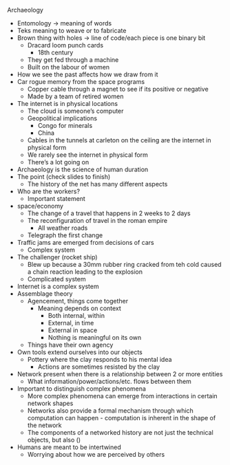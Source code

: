 Archaeology
-   Entomology → meaning of words  
-   Teks meaning to weave or to fabricate
-   Brown thing with holes → line of code/each piece is one binary bit
	-   Dracard loom punch cards
		-   18th century
	-   They get fed through a machine
	-   Built on the labour of women
-   How we see the past affects how we draw from it
-   Car rogue memory from the space programs
	-   Copper cable through a magnet to see if its positive or negative
	-   Made by a team of retired women
-   The internet is in physical locations
	-   The cloud is someone’s computer
	-   Geopolitical implications
		-   Congo for minerals
		-   China 
	-   Cables in the tunnels at carleton on the ceiling are the internet in physical form
	-   We rarely see the internet in physical form
	-   There’s a lot going on
-   Archaeology is the science of human duration
-   The point (check slides to finish)
	-   The history of the net has many different aspects
-   Who are the workers?
	-   Important statement
-   space/economy
	-   The change of a travel that happens in 2 weeks to 2 days
	-   The reconfiguration of travel in the roman empire
		-   All weather roads
	-   Telegraph the first change
-   Traffic jams are emerged from decisions of cars
	-   Complex system
-   The challenger (rocket ship)
	-   Blew up because a 30mm rubber ring cracked from teh cold caused a chain reaction leading to the explosion 
	-   Complicated system
-   Internet is a complex system
-   Assemblage theory
	-   Agencement, things come together
		-   Meaning depends on context
			-   Both internal, within
			-   External, in time
			-   External in space  
			-   Nothing is meaningful on its own
	-   Things have their own agency
-   Own tools extend ourselves into our objects
	-   Pottery where the clay responds to his mental idea
		-   Actions are sometimes resisted by the clay
-   Network present when there is a relationship between 2 or more entities
	-   What information/power/actions/etc. flows between them
-   Important to distinguish complex phenomena
	-   More complex phenomena can emerge from interactions in certain network shapes 
	-   Networks also provide a formal mechanism through which computation can happen - computation is inherent in the shape of the network
	-   The components of a networked history are not just the technical objects, but also ()
-   Humans are meant to be intertwined
	-   Worrying about how we are perceived by others